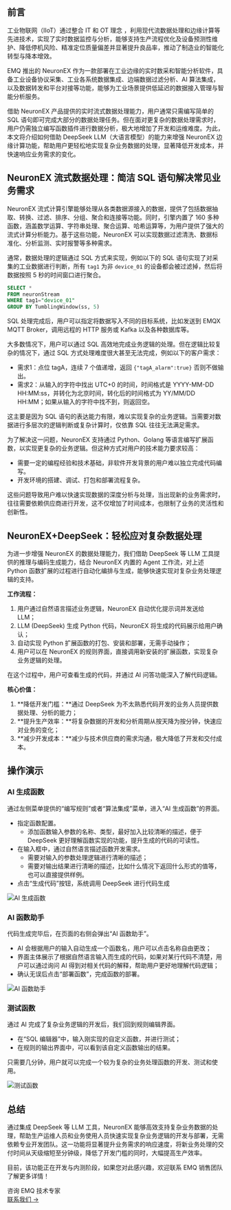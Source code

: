 ## 前言

工业物联网（IIoT）通过整合 IT 和 OT 理念 ，利用现代流数据处理和边缘计算等先进技术，实现了实时数据监控与分析，能够支持生产流程优化及设备预测性维护、降低停机风险‌、精准定位质量偏差并显著提升良品率‌，推动了制造业的智能化转型与降本增效‌。

EMQ 推出的 NeuronEX 作为一款部署在工业边缘的实时数采和智能分析软件，具备工业设备协议采集、工业各系统数据集成、边端数据过滤分析、AI 算法集成，以及数据转发和平台对接等功能，能够为工业场景提供低延迟的数据接入管理与智能分析服务。

借助 NeuronEX 产品提供的实时流式数据处理能力，用户通常只需编写简单的 SQL 语句即可完成大部分的数据处理任务。但在面对更复杂的数据处理需求时，用户仍需独立编写函数插件进行数据分析，极大地增加了开发和运维难度。为此，本文将介绍如何借助 DeepSeek LLM（大语言模型）的能力来增强 NeuronEX 边缘计算功能，帮助用户更轻松地实现复杂业务数据的处理，显著降低开发成本，并快速响应业务需求的变化。

## NeuronEX 流式数据处理：简洁 SQL 语句解决常见业务需求

NeuronEX 流式计算引擎能够处理从各类数据源接入的数据，提供了包括数据抽取、转换、过滤、排序、分组、聚合和连接等功能。同时，引擎内置了 160 多种函数，涵盖数学运算、字符串处理、聚合运算、哈希运算等，为用户提供了强大的流式计算分析能力。基于这些功能，NeuronEX 可以实现数据过滤清洗、数据标准化、分析监测、实时报警等多种需求。

通常，数据处理的逻辑通过 SQL 方式来实现，例如以下的 SQL 语句实现了对采集的工业数据进行判断，所有 `tag1` 为非 `device_01` 的设备都会被过滤掉，然后将数据按照 5 秒的时间窗口进行聚合。

```sql
SELECT * 
FROM neuronStream 
WHERE tag1="device_01"
GROUP BY TumblingWindow(ss, 5)
```

SQL 处理完成后，用户可以指定将数据写入不同的目标系统，比如发送到 EMQX MQTT Broker，调用远程的 HTTP 服务或 Kafka 以及各种数据库等。

大多数情况下，用户可以通过 SQL 高效地完成业务逻辑的处理。但在逻辑比较复杂的情况下，通过 SQL 方式处理难度很大甚至无法完成，例如以下的客户需求：

- 需求1：点位 tagA，连续 7 个值递增，返回 `{"tagA_alarm":true}` 否则不做输出。
- 需求2：从输入的字符中找出 UTC+0 的时间，时间格式是 YYYY-MM-DD HH:MM:ss，并转化为北京时间，转化后的时间格式为 YY/MM/DD HH:MM；如果从输入的字符中找不到，则返回空。

这主要是因为 SQL 语句的表达能力有限，难以实现复杂的业务逻辑。当需要对数据进行多层次的逻辑判断或复杂计算时，仅依靠 SQL 往往无法满足需求。

为了解决这一问题，NeuronEX 支持通过 Python、Golang 等语言编写扩展函数，以实现更复杂的业务逻辑。但这种方式对用户的技术能力要求较高：

- 需要一定的编程经验和技术基础，非软件开发背景的用户难以独立完成代码编写。
- 开发环境的搭建、调试、打包和部署流程复杂。

这些问题导致用户难以快速实现数据的深度分析与处理，当出现新的业务需求时，往往需要依赖供应商进行开发，这不仅增加了时间成本，也限制了业务的灵活性和创新性。

## NeuronEX+DeepSeek：轻松应对复杂数据处理

为进一步增强 NeuronEX 的数据处理能力，我们借助 DeepSeek 等 LLM 工具提供的推理与编码生成能力，结合 NeuronEX 内置的 Agent 工作流，对上述 Python 函数扩展的过程进行自动化编排与生成，能够快速实现对复杂业务处理逻辑的支持。

**工作流程：**

1. 用户通过自然语言描述业务逻辑，NeuronEX 自动优化提示词并发送给 LLM；
2.  LLM (DeepSeek) 生成 Python 代码，NeuronEX 将生成的代码展示给用户确认；
3. 自动实现 Python 扩展函数的打包、安装和部署，无需手动操作；
4. 用户可以在 NeuronEX 的规则界面，直接调用新安装的扩展函数，实现复杂业务逻辑的处理。

在这个过程中，用户可查看生成的代码，并通过 AI 问答功能深入了解代码逻辑。

**核心价值：**

1. **降低开发门槛：**通过 DeepSeek 为不太熟悉代码开发的业务人员提供数据处理、分析的能力；
2. **提升生产效率：**将复杂数据的开发和分析周期从按天降为按分钟，快速应对业务的变化；
3. **减少开发成本：**减少与技术供应商的需求沟通，极大降低了开发和交付成本。

## 操作演示

### AI 生成函数

通过左侧菜单提供的“编写规则”或者“算法集成”菜单，进入“AI 生成函数”的界面。

- 指定函数配置。
  - 添加函数输入参数的名称、类型，最好加入比较清晰的描述，便于 DeepSeek 更好理解函数实现的功能，提升生成的代码的可读性。
- 在输入框中，通过自然语言描述函数开发需求。
  - 需要对输入的参数处理逻辑进行清晰的描述；
  - 需要对输出结果进行清晰的描述，比如什么情况下返回什么形式的值等，也可以直接提供样例。
- 点击“生成代码”按钮，系统调用 DeepSeek 进行代码生成

![AI 生成函数](https://assets.emqx.com/images/ba0aac7996125f97de52cc45d8b86a2c.png)

### AI 函数助手

代码生成完毕后，在页面的右侧会弹出“AI 函数助手”。

- AI 会根据用户的输入自动生成一个函数名，用户可以点击名称自由更改；
- 界面主体展示了根据自然语言输入而生成的代码，如果对某行代码不清楚，用户可以通过询问 AI 得到对相关代码的解释，帮助用户更好地理解代码逻辑；
- 确认无误后点击“部署函数”，完成函数的部署。

![AI 函数助手](https://assets.emqx.com/images/4b0bb8a01fdf76a31c11bcd262045200.png)

### 测试函数

通过 AI 完成了复杂业务逻辑的开发后，我们回到规则编辑界面。

- 在“SQL 编辑器”中，输入刚实现的自定义函数，并进行测试；
- 在规则的输出界面中，可以看到该自定义函数输出的结果。

只需要几分钟，用户就可以完成一个较为复杂的业务处理函数的开发、测试和使用。

![测试函数](https://assets.emqx.com/images/bc18e812bce1a520819b225dfc093ced.png)

## 总结

通过集成 DeepSeek 等 LLM 工具，NeuronEX 能够高效支持复杂业务数据的处理，帮助生产运维人员和业务使用人员快速实现复杂业务逻辑的开发与部署，无需依赖专业开发团队。这一功能将显著提升业务需求的响应速度，将新业务处理的交付时间从天级缩短至分钟级，降低了开发门槛的同时，大幅提高生产效率。

目前，该功能正在开发与内测阶段，如果您对此感兴趣，欢迎联系 EMQ 销售团队了解更多详情！



<section class="promotion">
    <div>
        咨询 EMQ 技术专家
    </div>
    <a href="https://www.emqx.com/zh/contact?product=solutions" class="button is-gradient">联系我们 →</a>
</section>
